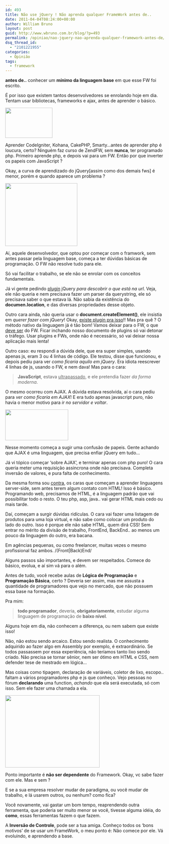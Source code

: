 ```yaml
---
id: 493
title: Não use jQuery ! Não aprenda qualquer FrameWork antes de..
date: 2011-04-04T08:24:00+00:00
author: William Bruno
layout: post
guid: http://www.wbruno.com.br/blog/?p=493
permalink: /opiniao/nao-jquery-nao-aprenda-qualquer-framework-antes-de/
dsq_thread_id:
  - "2101221955"
categories:
  - Opinião
tags:
  - framework
---
```

**antes de..** conhecer um **mínimo da linguagem base** em que esse FW foi escrito.

É por isso que existem tantos desenvolvedores se enrolando hoje em dia. Tentam usar bibliotecas, frameworks e ajax, antes de aprender o básico.

[<img src="/wp-content/uploads/2011/04/elephpant-elephant-php-logo_big.png" alt="" title="elephpant-elephant-php-logo_big" width="150" height="96" class="alignright size-full wp-image-496" />](/wp-content/uploads/2011/04/elephpant-elephant-php-logo_big.png)

Aprender CodeIgniter, Kohana, CakePHP, Smarty&#8230;antes de aprender php é loucura, certo? Ninguém faz curso de ZendFW, sem **nunca**, ter programado php. Primeiro aprende php, e depois vai para um FW. Então por que inverter os papeis com JavaScript ?

<!--more-->

Okay, a curva de aprendizado do jQuery[assim como dos demais fws] é menor, porém e quando aparece um problema ?

[<img src="/wp-content/uploads/2011/04/JQuery_logo_color_onwhite.png" alt="" title="JQuery_logo_color_onwhite" width="229" height="200" class="alignleft size-full wp-image-505" />](/wp-content/uploads/2011/04/JQuery_logo_color_onwhite.png)

Aí, aquele desenvolvedor, que optou por começar com o framwork, sem antes passar pela linguagem base, começa a ter dúvidas básicas de programação. O FW não resolve tudo para ele.

Só vai facilitar o trabalho, se ele não se enrolar com os conceitos fundamentais.

Já vi gente pedindo <u>plugin</u> jQuery _para descobrir o que está na url_. Veja, ele não queria e nem precisava fazer um parser da querystring, ele só precisava saber o que estava lá. Não sabia da existência do **documen.location**, e das diversas propriedades desse objeto.

Outro cara ainda, não queria usar o **document.createElement()**, ele insistia em _querer fazer com jQuery_! Okay, <a href="http://blogs.microsoft.co.il/blogs/basil/archive/2008/08/21/jquery-create-jquery-plug-in-to-create-elements.aspx" target="_blank">existe plugin pra isso</a>!! Mas pra quê ? O método nativo da linguagem já é tão bom! Vamos deixar para o FW, o que <u>deve ser</u> do FW. Ficar inchando nosso documento de plugins só vai detonar o tráfego. Usar plugins e FWs, onde não é necessário, só vai deixar nossa aplicação mais lenta!

Outro caso: eu respondi a dúvida dele, que era super simples, usando apenas js, eram 3 ou 4 linhas de código. Ele testou, disse que funcionou, e depois pediu para ver _como ficaria aquilo em jQuery_. Era idiota reescrever 4 linhas de js, usando o FW, e nem dava! Mas para o cara:

> **JavaScript**, estava <u>ultrapassado</u>, e ele pretendia fazer _da forma moderna_.

O mesmo ocorreu com AJAX. A dúvida estava resolvida, aí o cara pediu para _ver como ficaria em AJAX_! E era tudo apenas javascript puro, não havia o menor motivo para _ir no servidor e voltar_.

[<img src="/wp-content/uploads/2011/04/ajax-logo2.jpg" alt="" title="ajax-logo" width="200" height="98" class="alignright size-full wp-image-513" />](/wp-content/uploads/2011/04/ajax-logo2.jpg)

Nesse momento começa a sugir uma confusão de papeis. Gente achando que AJAX é uma linguagem, que precisa enfiar jQuery em tudo&#8230;

Já vi tópico começar &#8216;sobre AJAX&#8217;, e terminar apenas com php puro! O cara queria meter uma requisição assincrona onde não precisava. Completa inversão de valores, e pura falta de conhecimento.

Da mesma forma sou <u>contra</u>, os caras que começam a aprender linguagens server-side, sem antes terem algum contato com HTML! Isso é básico. Programando web, precisamos de HTML, é a linguagem padrão que vai possibilitar todo o resto. O teu php, asp, java.. vai gerar HTML mais cedo ou mais tarde.

Daí, começam a surgir dúvidas ridículas. O cara vai fazer uma listagem de produtos para uma loja virtual, e não sabe como colocar um produto do lado do outro. Isso é porque ele não sabe HTML, quem dirá CSS! Sem entrar no mérito da divisão de trabalho, FrontEnd, BackEnd.. ao menos um pouco da linguagem do outro, era bacana.

Em agências pequenas, ou como freelancer, muitas vezes o mesmo profissional faz ambos. /(Front|Back)End/

Alguns passos são importantes, e devem ser respeitados. Comece do básico, evolua, e aí sim vá para o além.

Antes de tudo, você recebe aulas de **Lógica de Programação** e **Programação Básica**, certo ? Deveria ser assim, mas me assusta a quantidade de programadores que vejo no mercado, que não possuem essa base na formação.

Pra mim:

> **todo programador**, deveria, **obrigatoriamente**, estudar alguma linguagem de programação de **baixo nível**.

Alguns hoje em dia, não conhecem a diferença, ou nem sabem que existe isso!

Não, não estou sendo arcaico. Estou sendo realista. O conhecimento adquirido ao fazer algo em Assembly por exemplo, é extraordinário. Se todos passassem por essa experiência, não teríamos tanto lixo sendo criado. Não precisa se tornar sênior, nem ser ótimo em HTML e CSS, nem defender tese de mestrado em lógica&#8230;

Mas coisas como tipagem, declaração de variáveis, coletor de lixo, escopo.. faltam a vários programadores php e js que conheço. Vejo pessoas no fórum **declarando** uma function, _achando_ que ela será executada, só com isso. Sem ele fazer uma chamada a ela.

[<img src="/wp-content/uploads/2011/04/frameworks.jpg" alt="" title="frameworks" width="300" height="230" class="alignright size-full wp-image-521" />](/wp-content/uploads/2011/04/frameworks.jpg)

Ponto importante é **não ser dependente** do Framework. Okay, vc sabe fazer com ele. Mas e sem ?

E se a sua empresa resolver mudar de paradigma, ou você mudar de trabalho, e lá usarem outros, ou nenhum? como fica?

Você novamente, vai gastar um bom tempo, reaprendendo outra ferramenta, que poderia ser muito menor se você, tivesse alguma idéia, do **como**, essas ferramentas fazem o que fazem.

A **Inversão de Controle**, pode ser a tua amiga. Conheço todos os &#8216;bons motivos&#8217; de se usar um FrameWork, o meu ponto é: Não comece por ele. Vá evoluindo, e aprendendo a base.
